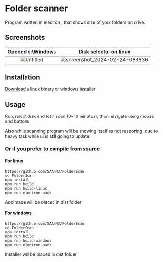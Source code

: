 # Folder scanner
Program written in electron , that shows size of your folders on drive.
## Screenshots
Opened c:\Windows        |  Disk selector on linux
:-------------------------:|:-------------------------:
![Untitled](https://github.com/SAANN3/FolderScan/assets/95036865/122f3a21-96a1-4b29-b827-6a7c2da3c52f)| ![screenshot_2024-02-24-083836](https://github.com/SAANN3/FolderScan/assets/95036865/3b1433d7-dbf8-4d04-9722-6be5a4967844)

## Installation
[Download](https://github.com/SAANN3/FolderScan/releases) a linux binary or windows installer
## Usage
Run,select disk and let it scan (3~10 minutes), then navigate using mouse and buttons

Also while scanning program will be showing itself as not responing, due to heavy task while ui is still going to update.

### Or if you prefer to compile from source
#### For linux
```
https://github.com/SAANN3/FolderScan
cd FolderScan
npm install
npm run build
npm run build-linux
npm run electron-pack
```
Appimage will be placed in dist folder
#### For windows
```
https://github.com/SAANN3/FolderScan
cd FolderScan
npm install
npm run build
npm run build-windows
npm run electron-pack
```
Installer will be placed in dist folder


